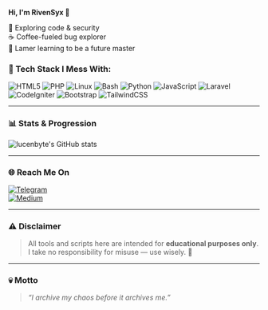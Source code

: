 
**Hi, I'm RivenSyx 👋**

🔐 Exploring code & security  
☕ Coffee-fueled bug explorer  
🐛 Lamer learning to be a future master  

### 🚀 Tech Stack I Mess With:

![HTML5](https://img.shields.io/badge/-HTML5-E34F26?logo=html5&logoColor=white)
![PHP](https://img.shields.io/badge/-PHP-777BB4?logo=php&logoColor=white)
![Linux](https://img.shields.io/badge/-Linux-FCC624?logo=linux&logoColor=black)
![Bash](https://img.shields.io/badge/-Bash-4EAA25?logo=gnu-bash&logoColor=white)
![Python](https://img.shields.io/badge/-Python-3776AB?logo=python&logoColor=white)
![JavaScript](https://img.shields.io/badge/-JavaScript-F7DF1E?logo=javascript&logoColor=black)
![Laravel](https://img.shields.io/badge/-Laravel-FF2D20?logo=laravel&logoColor=white)
![CodeIgniter](https://img.shields.io/badge/-CodeIgniter-EF4223?logo=codeigniter&logoColor=white)
![Bootstrap](https://img.shields.io/badge/-Bootstrap-7952B3?logo=bootstrap&logoColor=white)
![TailwindCSS](https://img.shields.io/badge/-TailwindCSS-38B2AC?logo=tailwind-css&logoColor=white)

---

### 📊 Stats & Progression

![lucenbyte's GitHub stats](https://github-readme-stats.vercel.app/api?username=lucenbyte&show_icons=true&theme=radical)

---

### 🌐 Reach Me On

[![Telegram](https://img.shields.io/badge/Telegram-2CA5E0?style=flat&logo=telegram&logoColor=white)](https://t.me/YourTelegramUsername)  
[![Medium](https://img.shields.io/badge/Medium-black?style=flat&logo=medium)](https://medium.com/@YourMedium)

---

### ⚠️ Disclaimer

> All tools and scripts here are intended for **educational purposes only**.  
> I take no responsibility for misuse — use wisely. 🧠

---

### 💀 Motto

> *“I archive my chaos before it archives me.”*  
